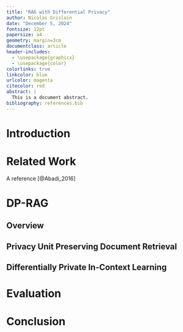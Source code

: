 ```yaml
---
title: "RAG with Differential Privacy"
author: Nicolas Grislain
date: "December 5, 2024"
fontsize: 12pt
papersize: a4
geometry: margin=3cm
documentclass: article
header-includes:
  - \usepackage{graphicx}
  - \usepackage{color}
colorlinks: true
linkcolor: blue
urlcolor: magenta
citecolor: red
abstract: |
  This is a document abstract.
bibliography: references.bib
---
```


# Introduction



# Related Work

A reference [@Abadi_2016]


# DP-RAG

## Overview


## Privacy Unit Preserving Document Retrieval


## Differentially Private In-Context Learning


# Evaluation


# Conclusion

